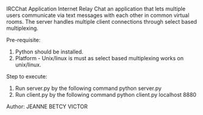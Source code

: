 IRCChat Application
Internet Relay Chat an application that lets multiple users communicate via text messages with each other in common virtual rooms. The server handles multiple client connections through select based multiplexing.

Pre-requisite:

1. Python should be installed.
2. Platform - Unix/linux is must as select based multiplexing works on unix/linux.

Step to execute:

1. Run server.py by the following command
   python server.py
2. Run client.py by the following command
   python client.py localhost 8880 

Author:
JEANNE BETCY VICTOR
